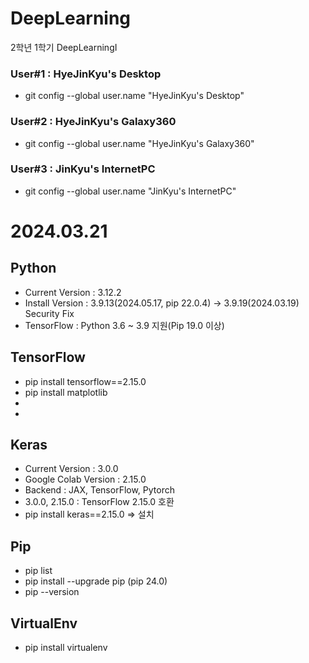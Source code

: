 # DeepLearning
2학년 1학기 DeepLearningⅠ

### User#1 : HyeJinKyu's Desktop
 - git config --global user.name "HyeJinKyu's Desktop"

### User#2 : HyeJinKyu's Galaxy360
 - git config --global user.name "HyeJinKyu's Galaxy360"

### User#3 : JinKyu's InternetPC
 - git config --global user.name "JinKyu's InternetPC"
 

# 2024.03.21
## Python
 - Current Version : 3.12.2
 - Install Version : 3.9.13(2024.05.17, pip 22.0.4) -> 3.9.19(2024.03.19) Security Fix
 - TensorFlow : Python 3.6 ~ 3.9 지원(Pip 19.0 이상)

## TensorFlow
 - pip install tensorflow==2.15.0
 - pip install matplotlib
 -
 -

## Keras
 - Current Version : 3.0.0
 - Google Colab Version : 2.15.0
 - Backend : JAX, TensorFlow, Pytorch
 - 3.0.0, 2.15.0 : TensorFlow 2.15.0 호환
 - pip install keras==2.15.0 => 설치

## Pip
 - pip list
 - pip install --upgrade pip (pip 24.0)
 - pip --version

## VirtualEnv
 - pip install virtualenv

 